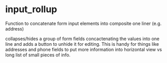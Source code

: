 # input_rollup
Function to concatenate form input elements into composite one liner (e.g. address)

 collapses/hides a group of form fields concactenating the values into one line
 and adds a button to unhide it for editing. This is handy for things like addresses and
 phone fields to put more information into horizontal view vs long list of small pieces
 of info.

